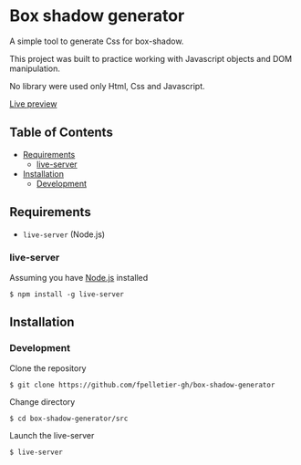 # Box shadow generator

A simple tool to generate Css for box-shadow.

This project was built to practice working with Javascript objects and DOM manipulation.

No library were used only Html, Css and Javascript.

[Live preview](https://boxshadow.francispelletier.ca)

## Table of Contents

<!-- vim-markdown-toc GFM -->

- [Requirements](#requirements)
  - [live-server](#live-server)
- [Installation](#installation)
  - [Development](#development)

<!-- vim-markdown-toc -->

## Requirements

- `live-server` (Node.js)

### live-server

Assuming you have [Node.js](https://nodejs.org/en/download/) installed

```
$ npm install -g live-server
```

## Installation

### Development

Clone the repository

```
$ git clone https://github.com/fpelletier-gh/box-shadow-generator
```

Change directory

```
$ cd box-shadow-generator/src
```

Launch the live-server

```
$ live-server
```
